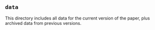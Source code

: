 ## `data`

This directory includes all data for the current version of the paper, plus archived data from previous versions.
